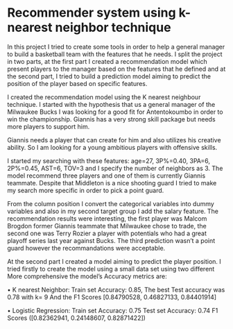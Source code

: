 # Recommender system using k-nearest neighbor technique

In this project I tried to create some tools in order to help a general manager to build a basketball team with the features that he needs. I split the project in two parts, at the first part I created a recommendation model which present players to the manager based on the features that he defined  and at the second part, I tried to build a prediction model aiming to predict the position of the player based on specific features.

I created the recommendation model using the K nearest neighbour technique. I started with the hypothesis that us a general manager of the Milwaukee Bucks I was looking for a good fit for Antentokoumbo in order to win the championship. Giannis has a very strong skill package but needs more players to support him. 

Giannis needs a player that can create for him and also utilizes his creative ability. So I am looking for a young ambitious players with offensive skills.

I started my searching with these features: age=27, 3P%=0.40, 3PA=6, 2P%=0.45, AST=6, TOV=3 and I specify the number of neighbors as 3. The model recommend three players and one of them is currently Giannis teammate. Despite that Middleton is  a nice shooting guard I tried to make my search more specific in order to pick a point guard.

From the column position I convert the categorical variables into dummy variables and also in my second target group I add the salary feature. The recommendation results were interesting, the first player was Malcom Brogdon former Giannis teammate that Milwaukee chose to trade, the second one was Terry Rozier a player with potentials who had a great playoff series last year against Bucks. The third prediction wasn’t a point guard however the recommandations were acceptable.

At the second part I created a model aiming to predict the player position. I tried firstly to create the model using a small data set using two different 
More comprehensive the model’s Accuracy metrics are:


•	K nearest Neighbor: Train set Accuracy:  0.85, 
The best Test accuracy was 0.78 with k= 9 
And the F1 Scores [0.84790528, 0.46827133, 0.84401914]


•	Logistic Regression: Train set Accuracy: 0.75
Test set Accuracy:  0.74
F1 Scores ([0.82362941, 0.24148607, 0.82871422])


